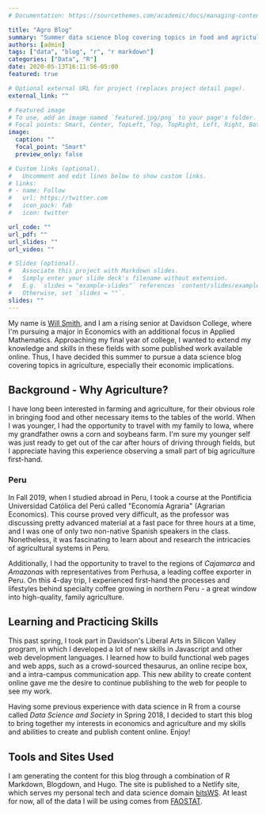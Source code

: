 ```yaml
---
# Documentation: https://sourcethemes.com/academic/docs/managing-content/

title: "Agro Blog"
summary: "Summer data science blog covering topics in food and agrictulture."
authors: [admin]
tags: ["data", "blog", "r", "r markdown"]
categories: ["Data", "R"]
date: 2020-05-13T16:11:56-05:00
featured: true

# Optional external URL for project (replaces project detail page).
external_link: ""

# Featured image
# To use, add an image named `featured.jpg/png` to your page's folder.
# Focal points: Smart, Center, TopLeft, Top, TopRight, Left, Right, BottomLeft, Bottom, BottomRight.
image:
  caption: ""
  focal_point: "Smart"
  preview_only: false

# Custom links (optional).
#   Uncomment and edit lines below to show custom links.
# links:
# - name: Follow
#   url: https://twitter.com
#   icon_pack: fab
#   icon: twitter

url_code: ""
url_pdf: ""
url_slides: ""
url_video: ""

# Slides (optional).
#   Associate this project with Markdown slides.
#   Simply enter your slide deck's filename without extension.
#   E.g. `slides = "example-slides"` references `content/slides/example-slides.md`.
#   Otherwise, set `slides = ""`.
slides: ""
---
```


My name is [Will Smith](/#about), and I am a rising senior at Davidson College, where I'm pursuing a major in Economics with an additional focus in Applied Mathematics. Approaching my final year of college, I wanted to extend my knowledge and skills in these fields with some published work available online. Thus, I have decided this summer to pursue a data science blog covering topics in agriculture, especially their economic implications.

## Background - Why Agriculture?
I have long been interested in farming and agriculture, for their obvious role in bringing food and other necessary items to the tables of the world. When I was younger, I had the opportunity to travel with my family to Iowa, where my grandfather owns a corn and soybeans farm.  I'm sure my younger self was just ready to get out of the car after hours of driving through fields, but I appreciate having this experience observing a small part of big agriculture first-hand.


### Peru
In Fall 2019, when I studied abroad in Peru, I took a course at the Pontificia Universidad Católica del Perú called "Economía Agraria" (Agrarian Economics).  This course proved very difficult, as the professor was discussing pretty advanced material at a fast pace for three hours at a time, and I was one of only two non-native Spanish speakers in the class. Nonetheless, it was fascinating to learn about and research the intricacies of agricultural systems in Peru.

Additionally, I had the opportunity to travel to the regions of *Cajamarca* and *Amazonas* with representatives from Perhusa, a leading coffee exporter in Peru.  On this 4-day trip, I experienced first-hand the processes and lifestyles behind specialty coffee growing in northern Peru - a great window into high-quality, family agriculture.


## Learning and Practicing Skills
This past spring, I took part in Davidson's Liberal Arts in Silicon Valley program, in which I developed a lot of new skills in Javascript and other web development languages.  I learned how to build functional web pages and web apps, such as a crowd-sourced thesaurus, an online recipe box, and a intra-campus communication app.  This new ability to create content online gave me the desire to continue publishing to the web for people to see my work.

Having some previous experience with data science in R from a course called *Data Science and Society* in Spring 2018, I decided to start this blog to bring together my interests in economics and agriculture and my skills and abilities to create and publish content online.  Enjoy!


## Tools and Sites Used
I am generating the content for this blog through a combination of R Markdown, Blogdown, and Hugo.  The site is published to a Netlify site, which serves my personal tech and data science domain [bitsWS](https://bits.wesmith4.com).  At least for now, all of the data I will be using comes from [FAOSTAT](http://www.fao.org/faostat/en/#home).

